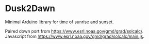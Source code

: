 # Dusk2Dawn

Minimal Arduino library for time of sunrise and sunset.

Paired down port from <https://www.esrl.noaa.gov/gmd/grad/solcalc/>. Javascript
from <https://www.esrl.noaa.gov/gmd/grad/solcalc/main.js>.
